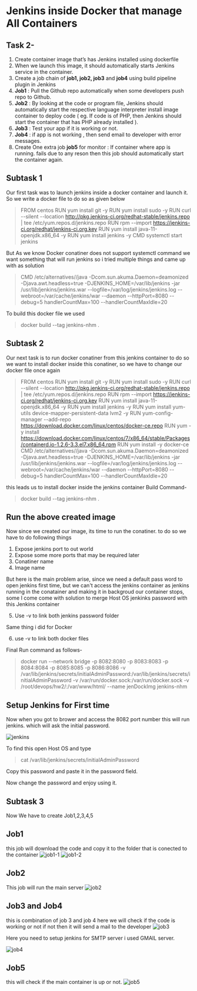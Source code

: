 ﻿
# Jenkins inside Docker that manage All Containers
## Task 2-
1.  Create container image that’s has Jenkins installed using dockerfile
2.  When we launch this image, it should automatically starts Jenkins service in the container.
3.  Create a job chain of  **job1, job2, job3**  and  **job4** using build pipeline plugin in Jenkins
4.  **Job1**  : Pull the Github repo automatically when some developers push repo to Github.
5.  **Job2**  : By looking at the code or program file, Jenkins should automatically start the respective language interpreter install image container to deploy code ( eg. If code is of PHP, then Jenkins should start the container that has PHP already installed ).
6.  **Job3** : Test your app if it is working or not.
7.  **Job4**  : if app is not working , then send email to developer with error messages.
8.  Create One extra job  **job5**  for monitor : If container where app is running. fails due to any reson then this job should automatically start the container again.

## Subtask 1

Our first task was to launch jenkins inside a docker container and launch it.
So we write a docker file to do so as given below

> FROM centos
RUN yum install git -y
RUN yum install sudo -y 
RUN curl --silent --location http://pkg.jenkins-ci.org/redhat-stable/jenkins.repo | tee /etc/yum.repos.d/jenkins.repo
RUN rpm --import https://jenkins-ci.org/redhat/jenkins-ci.org.key
RUN yum install java-11-openjdk.x86_64 -y
RUN yum install jenkins -y
CMD systemctl start jenkins

But As we know Docker conatiner does not support systemctl command we want something that will run jenkins 
so i tried multiple things and came up with as solution 
>CMD /etc/alternatives//java -Dcom.sun.akuma.Daemon=deamonized -Djava.awt.headless=true -DJENKINS_HOME=/var/lib/jenkins -jar /usr/lib/jenkins/jenkins.war --logfile=/var/log/jenkins/jenkins.log --webroot=/var/cache/jenkins/war --daemon --httpPort=8080 --debug=5 handlerCountMax=100 --handlerCountMaxIdle=20 

To build this docker file we used 
> docker build --tag jenkins-nhm .

## Subtask 2
Our next task is to run docker conatiner from this jenkins container
to do so we want to install docker inside this conatiner, so we have to change our docker file once again
>FROM centos
RUN yum install git -y
RUN yum install sudo -y 
RUN curl --silent --location http://pkg.jenkins-ci.org/redhat-stable/jenkins.repo | tee /etc/yum.repos.d/jenkins.repo
RUN rpm --import https://jenkins-ci.org/redhat/jenkins-ci.org.key
RUN yum install java-11-openjdk.x86_64 -y
RUN yum install jenkins -y
RUN yum install yum-utils device-mapper-persistent-data lvm2 -y
RUN yum-config-manager --add-repo  https://download.docker.com/linux/centos/docker-ce.repo
RUN yum -y install https://download.docker.com/linux/centos/7/x86_64/stable/Packages/containerd.io-1.2.6-3.3.el7.x86_64.rpm
RUN yum install -y docker-ce
CMD /etc/alternatives//java -Dcom.sun.akuma.Daemon=deamonized -Djava.awt.headless=true -DJENKINS_HOME=/var/lib/jenkins -jar /usr/lib/jenkins/jenkins.war --logfile=/var/log/jenkins/jenkins.log --webroot=/var/cache/jenkins/war --daemon --httpPort=8080 --debug=5 handlerCountMax=100 --handlerCountMaxIdle=20 

this leads us to install docker inside the jenkins container
Build Command-
> docker build --tag jenkins-nhm .

## Run the above created image
Now since we created our image, its time to run the conatiner.
to do so we have to do following things

 1. Expose jenkins port to out world
 2. Expose some more ports that may be required later
 3. Conatiner name
 4. Image name

But here is the main problem arise, since we need a default pass word to open jenkins first time, but we can't access the jenkins container as jenkins running in the conatainer and making it in backgroud our container stops, 
some I come come with solution to merge Host OS jenkinks password with this Jenkins container 

 5. Use -v to link both jenkins password folder

Same thing i did for Docker

 6. use -v to link both docker files
 

Final Run command as follows- 
> docker run --network bridge -p 8082:8080 -p 8083:8083 -p 8084:8084 -p 8085:8085 -p 8086:8086 -v /var/lib/jenkins/secrets/initialAdminPassword:/var/lib/jenkins/secrets/initialAdminPassword -v /var/run/docker.sock:/var/run/docker.sock -v /root/devops/hw2/:/var/www/html/ --name jenDockImg jenkins-nhm

 

## Setup Jenkins for First time
Now when you got to brower and access the 8082 port number 
this will run jenkins. which will ask the initial password.

![jenkins](https://github.com/narayanhari/JenkinsDocker_Task2/blob/master/1.jpeg)

To find this open Host OS and type
> cat /var/lib/jenkins/secrets/initialAdminPassword

Copy this password and paste it in the password field.

Now change the password and enjoy using it.

## Subtask 3

Now We have to create Job1,2,3,4,5
## Job1

this job will download the code and copy it to the folder that is conected to the container
![job1-1](https://github.com/narayanhari/JenkinsDocker_Task2/blob/master/job1.PNG)
![job1-2](https://github.com/narayanhari/JenkinsDocker_Task2/blob/master/job1-2.PNG)

## Job2
This job will run the main server
![job2](https://github.com/narayanhari/JenkinsDocker_Task2/blob/master/job2-1.PNG)

## Job3 and Job4
this is combination of job 3 and job 4
here we will check if the code is working or not if not then it will send a mail to the developer 
![job3](https://github.com/narayanhari/JenkinsDocker_Task2/blob/master/job3-1.PNG)

Here you need to setup jenkins for SMTP server i used GMAIL server.

![job4](https://github.com/narayanhari/JenkinsDocker_Task2/blob/master/job3-2.PNG)

## Job5 
this will check if the main container is up or not.
![job5](https://github.com/narayanhari/JenkinsDocker_Task2/blob/master/job4.PNG)




